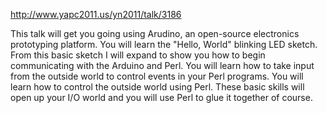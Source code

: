http://www.yapc2011.us/yn2011/talk/3186

This talk will get you going using Arudino, an open-source electronics prototyping platform. You will learn the "Hello, World" blinking LED sketch. From this basic sketch I will expand to show you how to begin communicating with the Arduino and Perl. You will learn how to take input from the outside world to control events in your Perl programs. You will learn how to control the outside world using Perl. These basic skills will open up your I/O world and you will use Perl to glue it together of course.

